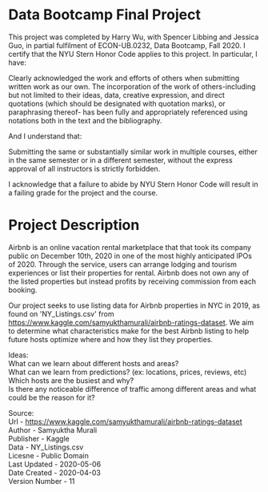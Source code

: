 # Data Bootcamp Final Project

This project was completed by Harry Wu, with Spencer Libbing and Jessica Guo, in partial fulfilment of ECON-UB.0232, Data Bootcamp, Fall 2020. I certify that the NYU Stern Honor Code applies to this project. In particular, I have:

Clearly acknowledged the work and efforts of others when submitting written work as our own. The incorporation of the work of others-including but not limited to their ideas, data, creative expression, and direct quotations (which should be designated with quotation marks), or paraphrasing thereof- has been fully and appropriately referenced using notations both in the text and the bibliography.

And I understand that:

Submitting the same or substantially similar work in multiple courses, either in the same semester or in a different semester, without the express approval of all instructors is strictly forbidden.

I acknowledge that a failure to abide by NYU Stern Honor Code will result in a failing grade for the project and the course.

# Project Description

Airbnb is an online vacation rental marketplace that that took its company public on December 10th, 2020 in one of the most highly anticipated IPOs of 2020. Through the service, users can arrange lodging and tourism experiences or list their properties for rental. Airbnb does not own any of the listed properties but instead profits by receiving commission from each booking.

Our project seeks to use listing data for Airbnb properties in NYC in 2019, as found on 'NY_Listings.csv' from https://www.kaggle.com/samyukthamurali/airbnb-ratings-dataset. We aim to determine what characteristics make for the best Airbnb listing to help future hosts optimize where and how they list they properties.

Ideas:<br>
What can we learn about different hosts and areas?<br>
What can we learn from predictions? (ex: locations, prices, reviews, etc)<br>
Which hosts are the busiest and why?<br>
Is there any noticeable difference of traffic among different areas and what could be the reason for it?

Source:<br>
Url - https://www.kaggle.com/samyukthamurali/airbnb-ratings-dataset<br>
Author - Samyuktha Murali<br>
Publisher - Kaggle<br>
Data - NY_Listings.csv<br>
Licesne - Public Domain<br>
Last Updated - 2020-05-06<br>
Date Created - 2020-04-03<br>
Version Number - 11
